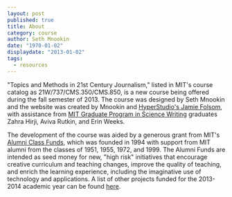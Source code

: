 ```yaml
---
layout: post
published: true
title: About
category: course
author: Seth Mnookin
date: "1970-01-02"
displaydate: "2013-01-02"
tags: 
  - resources
---
```


"Topics and Methods in 21st Century Journalism," listed in MIT's course catalog as 21W/737/CMS.350/CMS.850, is a new course being offered during the fall semester of 2013. The course was designed by Seth Mnookin and the website was created by Mnookin and [HyperStudio's Jamie Folsom](http://hyperstudio.mit.edu/people/), with assistance from [MIT Graduate Program in Science Writing](http://sciwrite.mit.edu/) graduates Zahra Hirji, Aviva Rutkin, and Erin Weeks. 

The development of the course was aided by a generous grant from MIT's [Alumni Class Funds](http://web.mit.edu/alumnifunds/), which was founded in 1994 with support from MIT alumni from the classes of 1951, 1955, 1972, and 1999. The Alumni Funds are intended as seed money for new, "high risk" initiatives that encourage creative curriculum and teaching changes, improve the quality of teaching, and enrich the learning experience, including the imaginative use of technology and applications. A list of other projects funded for the 2013-2014 academic year can be found [here](http://web.mit.edu/alumnifunds/awards/ay13-14.html).
